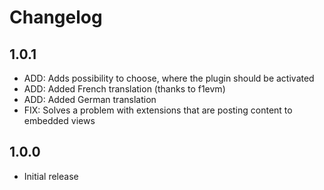 # Changelog

## 1.0.1
- ADD: Adds possibility to choose, where the plugin should be activated
- ADD: Added French translation (thanks to f1evm)
- ADD: Added German translation
- FIX: Solves a problem with extensions that are posting content to embedded views

## 1.0.0
- Initial release